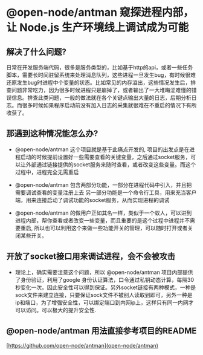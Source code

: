# @open-node/antman 窥探进程内部，让 Node.js 生产环境线上调试成为可能

## 解决了什么问题?

日常在开发服务端代码，很多是服务类型的，比如基于http的api，或者一些任务脚本，需要长时间驻留系统来处理消息队列，这些进程一旦发生bug，有时候很难还原发生bug时进程中个变量的状态。比如常见的内存溢出，这些情况发生后，排查问题非常吃力，因为很多时候进程只是崩掉了，或者输出了一大堆晦涩难懂的错误信息。排查此类问题，一般的做法就在各个关键点输出大量的日志，后期分析日志。而很多时候如果程序启动前没有加入日志的采集就很难在不重启的情况下有所收获了。

## 那遇到这种情况能怎么办?
* @open-node/antman 这个项目就是基于此痛点开发的, 项目的出发点是在进程启动的时候提前设置好一些需要查看的关键变量，之后通过socket服务，可以让外部通过链接提供的socket服务来随时查看，或者改变这些变量。而这个过程中，进程完全无需重启

* @open-node/antman 包含两部分功能，一部分在进程代码中引入，并且把需要调试查看的变量注册上去
另一部分功能是一个命令行工具，用来充当客户端，用来连接启动了调试功能的socket服务，从而实现进程的调试

* @open-node/antman 的做用户正如其名一样，类似于一个蚁人，可以进到进程内部，帮你查看或者改变一些变量，而且重要的是这个过程中进程并不需要重启, 所以也可以利用这个来做一些功能开关的管理，可以随时打开或者关闭某些开关。

## 开放了socket接口用来调试进程，会不会被攻击
* 理论上，确实需要注意这个问题，所以 @open-node/antman 项目内部提供了身份验证，利用了google 身份认证算法，口令通过私钥动态计算，每隔30秒变化一次。因此安全性可以得到保证。另外socket链接有两种模式，一种是sock文件来建立连接，只要保证sock文件不被别人读取到即可，另外一种是ip和端口，为了增强安全性，可以绑定端口到内网ip上，这样只有同一内网才可以访问。可以极大的提升安全性.


## @open-node/antman 用法直接参考项目的README

[https://github.com/open-node/antman](open-node/antman)


